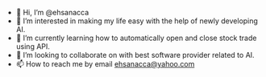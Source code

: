 - 👋 Hi, I’m @ehsanacca
- 👀 I’m interested in making my life easy with the help of newly developing AI.
- 🌱 I’m currently learning how to automatically open and close stock trade using API.
- 💞️ I’m looking to collaborate on with best software provider related to AI.
- 📫 How to reach me by email ehsanacca@yahoo.com 

<!---
ehsanacca/ehsanacca is a ✨ special ✨ repository because its `README.md` (this file) appears on your GitHub profile.
You can click the Preview link to take a look at your changes.
--->
